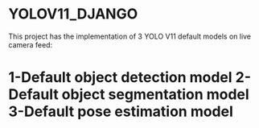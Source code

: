 # YOLOV11_DJANGO
This project has the implementation of 3 YOLO V11 default models on live camera feed:

1-Default object detection model
2-Default object segmentation model
3-Default pose estimation model
======================================


